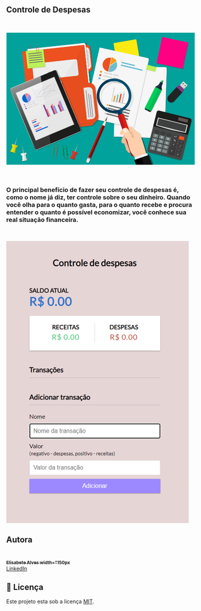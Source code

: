 ## Controle de Despesas

<br> 

![Imagem representativa de controle de gastos](images/img2.jpg)

<br> 

### O principal benefício de fazer seu controle de despesas é, como o nome já diz, ter controle sobre o seu dinheiro. Quando você olha para o quanto gasta, para o quanto recebe e procura entender o quanto é possível economizar, você conhece sua real situação financeira.

<br> 

![Imagem representativa de controle de gastos](images/img1.jpg)


## Autora
<td align="center"><a href="https://github.com/elisabetealves"><img style="border-radius: 150%;" src="https://unavatar.now.sh/github/elisabetealves" width="150px;" alt=""/><br /><sub><b>Elisabete Alves width="150px </b></sub></a><br /><a target="_blank" href="https://www.linkedin.com/mwlite/in/elisabete-alves-675637135">LinkedIn</a> </td>    

## 📝 Licença

Este projeto esta sob a licença [MIT](./LICENSE).

